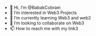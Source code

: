 - 👋 Hi, I’m @BabakCobraei
- 👀 I’m interested in Web3 Projects
- 🌱 I’m currently learning Web3 and web2
- 💞️ I’m looking to collaborate on Web3
- 📫 How to reach me with my link3 

<!---
BabakCobraei/BabakCobraei is a ✨ special ✨ repository because its `README.md` (this file) appears on your GitHub profile.
You can click the Preview link to take a look at your changes.
--->
